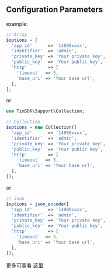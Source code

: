 ## Configuration Parameters

example:
```php
// Array
$options = [
  'app_id'      => '14000xxxx',
  'identifier'  => 'admin',
  'private_key' => 'Your private key',
  'public_key'  => 'Your public key',
  'http'        => [
    'timeout'  => 5,
    'base_uri' => 'Your base url',
  ],
];
```
or
```php
use TimSDK\Support\Collection;

// Collection
$options = new Collection([
  'app_id'      => '14000xxxx',
  'identifier'  => 'admin',
  'private_key' => 'Your private key',
  'public_key'  => 'Your public key',
  'http'        => [
	'timeout'  => 5,
	'base_uri' => 'Your base url',
  ],
]);
```
or
```php
// Json
$options = json_encode([
  'app_id'      => '14000xxxx',
  'identifier'  => 'admin',
  'private_key' => 'Your private key',
  'public_key'  => 'Your public key',
  'http'        => [
	'timeout'  => 5,
	'base_uri' => 'Your base url',
  ],
]);
```

更多可查看 [这里](https://github.com/JimChenWYU/TimSDK/blob/master/src/Support/Collection.php#L351)
